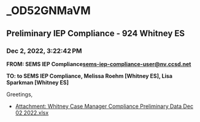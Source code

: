 # _OD52GNMaVM
## Preliminary IEP Compliance - 924 Whitney ES
### Dec 2, 2022, 3:22:42 PM
**FROM: SEMS IEP Compliance<sems-iep-compliance-user@nv.ccsd.net>**

**TO: to SEMS IEP Compliance, Melissa Roehm [Whitney ES], Lisa Sparkman [Whitney ES]**


Greetings, 

 





* [Attachment: Whitney Case Manager Compliance Preliminary Data Dec 02 2022.xlsx](_OD52GNMaVM-attachment-1.xlsx)
